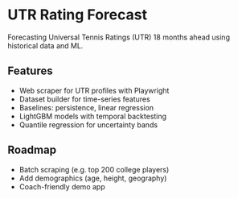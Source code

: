 # UTR Rating Forecast

Forecasting Universal Tennis Ratings (UTR) 18 months ahead using historical data and ML.

## Features
- Web scraper for UTR profiles with Playwright
- Dataset builder for time-series features
- Baselines: persistence, linear regression
- LightGBM models with temporal backtesting
- Quantile regression for uncertainty bands

## Roadmap
- Batch scraping (e.g. top 200 college players)
- Add demographics (age, height, geography)
- Coach-friendly demo app
